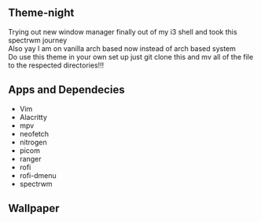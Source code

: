 ## Theme-night
Trying out new window manager finally out of my i3 shell and took this spectrwm journey <br> 
Also yay I am on vanilla arch based now instead of arch based system <br>
Do use this theme in your own set up just git clone this and mv all of the file to the respected 
directories!!!

## Apps and Dependecies 
- Vim
- Alacritty
- mpv
- neofetch
- nitrogen
- picom 
- ranger
- rofi 
- rofi-dmenu
- spectrwm

## Wallpaper
<p align="centre">
   <img width="700" alt='Wallpaper" src="https://free4kwallpapers.com/uploads/originals/2020/05/10/trolley-stop-wallpaper.jpg"
</p>
